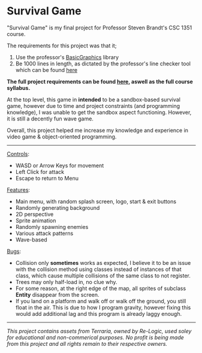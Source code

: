 # Survival Game

"Survival Game" is my final project for Professor Steven Brandt's CSC 1351 course.

The requirements for this project was that it;

1. Use the professor's [BasicGraphics](https://github.com/stevenrbrandt/BasicGraphics) library
2. Be 1000 lines in length, as dictated by the professor's line checker tool which can be found [here](https://csc1351.cct.lsu.edu/)

**The full project requirements can be found [here](https://www.cct.lsu.edu/~sbrandt/csc1351/), aswell as the full course syllabus.**



At the top level, this game in **intended** to be a sandbox-based survival game, however due to time and project constraints (and programming knowledge), 
I was unable to get the sandbox aspect functioning. 
However, it is still a decently fun wave game.

Overall, this project helped me increase my knowledge and experience in video game & object-oriented programming.

---

<ins>Controls</ins>:
<ul>
<li>WASD or Arrow Keys for movement</li>
<li>Left Click for attack</li>
<li>Escape to return to Menu</li>
</ul>

<ins>Features</ins>:
<ul>
<li>Main menu, with random splash screen, logo, start & exit buttons</li>
<li>Randomly generating background</li>
<li>2D perspective</li>
<li>Sprite animation</li>
<li>Randomly spawning enemies</li>
<li>Various attack patterns</li>
<li>Wave-based</li>
</ul>

<ins>Bugs</ins>:
<ul>
<li>
Collision only <b>sometimes</b> works as expected, I believe it to be an issue with the collision method using classes instead of instances of that class, which 
cause multiple collisions of the same class to not register.
</li>
<li>
Trees may only half-load in, no clue why.
</li>
<li>
For some reason, at the right edge of the map, all sprites of subclass <b>Entity</b> disappear from the screen.
</li>
<li>
If you land on a platform and walk off or walk off the ground, you still float in the air. This is due to
how I program gravity, however fixing this would add additional lag and this program
is already laggy enough.
</li>
</ul>

---

*This project contains assets from Terraria, owned by Re-Logic, used soley for educational and non-commerical purposes. 
No profit is being made from this project and all rights remain to their respective owners.*
